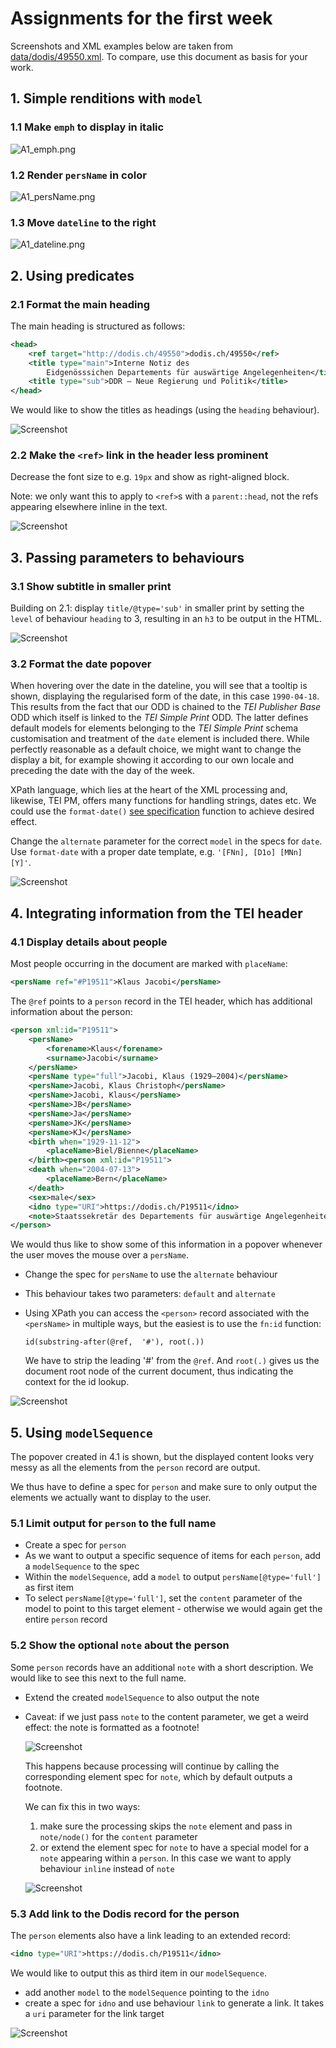 # Assignments for the first week

Screenshots and XML examples below are taken from [data/dodis/49550.xml](../data/dodis/49550.xml). To compare, use this document as basis for your work.

## 1. Simple renditions with `model`

### 1.1 Make `emph` to display in italic

![A1_emph.png](A1_emph.png)

### 1.2 Render `persName` in color

![A1_persName.png](A1_persName.png)

### 1.3 Move `dateline` to the right

![A1_dateline.png](A1_dateline.png)

## 2. Using predicates

### 2.1 Format the main heading

The main heading is structured as follows:

```xml
<head>
    <ref target="http://dodis.ch/49550">dodis.ch/49550</ref>
    <title type="main">Interne Notiz des
        Eidgenösssichen Departements für auswärtige Angelegenheiten</title>
    <title type="sub">DDR — Neue Regierung und Politik</title>
</head>
```

We would like to show the titles as headings (using the `heading` behaviour).

![Screenshot](A1_heading.png)

### 2.2 Make the `<ref>` link in the header less prominent

Decrease the font size to e.g. `19px` and show as right-aligned block.

Note: we only want this to apply to `<ref>`s with a `parent::head`, not the refs appearing elsewhere inline in the text.

![Screenshot](A1_heading2.png)

## 3. Passing parameters to behaviours

### 3.1 Show subtitle in smaller print

Building on 2.1: display `title/@type='sub'` in smaller print by setting the `level` of behaviour `heading` to 3, resulting in an `h3` to be output in the HTML.

![Screenshot](A1_level.png)

### 3.2 Format the date popover

When hovering over the date in the dateline, you will see that a tooltip is shown, displaying the regularised form of the date, in this case `1990-04-18`. This results from the fact that our ODD is chained to the *TEI Publisher Base* ODD which itself is linked to the *TEI Simple Print* ODD. The latter defines default models for elements belonging to the *TEI Simple Print* schema customisation and treatment of the `date` element is included there. While perfectly reasonable as a default choice, we might want to change the display a bit, for example showing it according to our own locale and preceding the date with the day of the week.

XPath language, which lies at the heart of the XML processing and, likewise, TEI PM, offers many functions for handling strings, dates etc. We could use the `format-date()` [see specification](https://www.w3.org/TR/xpath-functions-31/#func-format-date) function to achieve desired effect.

Change the `alternate` parameter for the correct `model` in the specs for `date`. Use `format-date` with a proper date template, e.g. `'[FNn], [D1o] [MNn] [Y]'`.

![Screenshot](A1_format-date.png)

## 4. Integrating information from the TEI header

### 4.1 Display details about people

Most people occurring in the document are marked with  `placeName`:

```xml
<persName ref="#P19511">Klaus Jacobi</persName>
```

The `@ref` points to a `person` record in the TEI header, which has additional information about the person:

```xml
<person xml:id="P19511">
    <persName>
        <forename>Klaus</forename>
        <surname>Jacobi</surname>
    </persName>
    <persName type="full">Jacobi, Klaus (1929–2004)</persName>
    <persName>Jacobi, Klaus Christoph</persName>
    <persName>Jacobi, Klaus</persName>
    <persName>JB</persName>
    <persName>Ja</persName>
    <persName>JK</persName>
    <persName>KJ</persName>
    <birth when="1929-11-12">
        <placeName>Biel/Bienne</placeName>
    </birth><person xml:id="P19511">
    <death when="2004-07-13">
        <placeName>Bern</placeName>
    </death>
    <sex>male</sex>
    <idno type="URI">https://dodis.ch/P19511</idno>
    <note>Staatssekretär des Departements für auswärtige Angelegenheiten 1989–1992</note>
</person>
```

We would thus like to show some of this information in a popover whenever the user moves the mouse over a `persName`.

* Change the spec for `persName` to use the `alternate` behaviour
* This behaviour takes two parameters: `default` and `alternate`
* Using XPath you can access the `<person>` record associated  with the `<persName>` in multiple ways, but the easiest is to use the `fn:id` function:

    ```xquery
    id(substring-after(@ref,  '#'), root(.))
    ```

    We have to  strip the leading '#' from the `@ref`. And `root(.)` gives us the document root node of the current document, thus indicating the context for the id lookup.

![Screenshot](A1_persName-popover.png)

## 5. Using `modelSequence`

The popover created in 4.1 is shown, but the displayed content looks very messy as all the elements from the `person` record are output.

We thus have to define a spec for `person` and make sure to only output the elements we actually want to display to the user.

### 5.1 Limit output for `person` to the full name

* Create a spec for `person`
* As we want to output a specific sequence of items for each `person`, add a `modelSequence` to the spec
* Within the `modelSequence`, add a `model` to output `persName[@type='full']` as first item
* To select `persName[@type='full']`, set the `content` parameter of the model to point to this target element - otherwise we would again get the entire `person` record

### 5.2 Show the optional `note` about the person

Some `person` records have an additional `note` with a short description. We would like to see this next to the full name.

* Extend the created `modelSequence` to also output the note
* Caveat: if we just pass `note` to the content parameter, we  get a weird effect: the note is formatted as a footnote!

    ![Screenshot](A1_persName-note.png)

    This happens because processing will continue by calling the corresponding element spec for `note`, which by default outputs a footnote.

    We can fix this in two ways:

    1. make sure the processing skips the `note` element and pass in `note/node()`  for the `content` parameter
    2. or extend the element spec for `note` to have a special model for a `note` appearing within a `person`. In this case we want to apply behaviour `inline` instead of `note`

    ![Screenshot](A1_persName-note2.png)

### 5.3 Add link to the Dodis record for the person

The `person` elements also have a link leading to an extended record: 

```xml
<idno type="URI">https://dodis.ch/P19511</idno>
```

We would like to output this as third item in our `modelSequence`.

* add another `model` to the `modelSequence` pointing to the `idno`
* create a spec for `idno` and use behaviour `link` to generate a link. It takes a `uri` parameter for the link target

![Screenshot](A1_idno.png)
